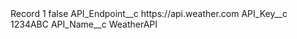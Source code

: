 <?xml version="1.0" encoding="UTF-8"?>
<CustomMetadata xmlns="http://soap.sforce.com/2006/04/metadata" xmlns:xsi="http://www.w3.org/2001/XMLSchema-instance" xmlns:xsd="http://www.w3.org/2001/XMLSchema">
    <label>Record 1</label>
    <protected>false</protected>
    <values>
        <field>API_Endpoint__c</field>
        <value xsi:type="xsd:string">https://api.weather.com</value>
    </values>
    <values>
        <field>API_Key__c</field>
        <value xsi:type="xsd:string">1234ABC</value>
    </values>
    <values>
        <field>API_Name__c</field>
        <value xsi:type="xsd:string">WeatherAPI</value>
    </values>
</CustomMetadata>
